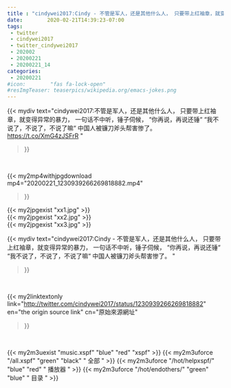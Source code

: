 ```yaml
---
title : "cindywei2017:Cindy - 不管是军人，还是其他什么人， 只要带上红袖章，就变得异常的暴力，  一句话不中听，锤子伺候，  “你再说，再说还锤“ “我不说了，不说了，不说了嘛“  中国人被镰刀斧头帮害惨了。 "
date:        2020-02-21T14:39:23-07:00
tags:
 - twitter
 - cindywei2017
 - twitter_cindywei2017
 - 202002
 - 20200221
 - 20200221_14
categories:
 - 20200221
#icon:        "fas fa-lock-open"
#resImgTeaser: teaserpics/wikipedia.org/emacs-jokes.png
---
```


{{< mydiv text="cindywei2017:不管是军人，还是其他什么人， 只要带上红袖章，就变得异常的暴力，  一句话不中听，锤子伺候，  “你再说，再说还锤“ “我不说了，不说了，不说了嘛“  中国人被镰刀斧头帮害惨了。 https://t.co/XmG4zJSFrR "
>}}
<br>


{{< my2mp4withjpgdownload mp4="20200221_1230939266269818882.mp4"
>}}

{{< my2jpgexist "xx1.jpg" >}}<br>
{{< my2jpgexist "xx2.jpg" >}}<br>
{{< my2jpgexist "xx3.jpg" >}}<br>



{{< mydiv text="cindywei2017:Cindy - 不管是军人，还是其他什么人， 只要带上红袖章，就变得异常的暴力，  一句话不中听，锤子伺候，  “你再说，再说还锤“ “我不说了，不说了，不说了嘛“  中国人被镰刀斧头帮害惨了。 "
>}}
<br>

{{< my2linktextonly link="http://twitter.com/cindywei2017/status/1230939266269818882"
en="the origin source link" cn="原始來源網址"
>}}


<br>

{{< my2m3uexist "music.xspf"        "blue"   "red"    "xspf" >}} {{< my2m3uforce "/all.xspf"         "green"  "black"  " 全部 " >}} {{< my2m3uforce "/hot/helpxspf/"    "blue"   "red"    " 播放器 " >}} {{< my2m3uforce "/hot/endothers/"   "green"  "blue"   " 目录 " >}} 
